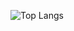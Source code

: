 ![Top Langs](https://github-readme-stats.vercel.app/api/top-langs/?username=jake-t-dev&theme=github_dark_dimmed&hide=XSLT,Makefile,NSIS&layout=donut&langs_count=20)
